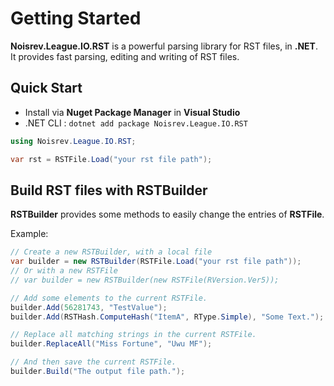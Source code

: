 # Getting Started

**Noisrev.League.IO.RST** is a powerful parsing library for RST files, in **.NET**. It provides fast parsing, editing and writing of RST files.

## Quick Start

- Install via **Nuget Package Manager** in **Visual Studio**
- .NET CLI : `dotnet add package Noisrev.League.IO.RST`

``` C#
using Noisrev.League.IO.RST;

var rst = RSTFile.Load("your rst file path");
```

## Build RST files with RSTBuilder

**RSTBuilder** provides some methods to easily change the entries of **RSTFile**.

Example:

``` cs
// Create a new RSTBuilder, with a local file
var builder = new RSTBuilder(RSTFile.Load("your rst file path"));
// Or with a new RSTFile
// var builder = new RSTBuilder(new RSTFile(RVersion.Ver5));

// Add some elements to the current RSTFile.
builder.Add(56281743, "TestValue");
builder.Add(RSTHash.ComputeHash("ItemA", RType.Simple), "Some Text.");

// Replace all matching strings in the current RSTFile.
builder.ReplaceAll("Miss Fortune", "Uwu MF");

// And then save the current RSTFile.
builder.Build("The output file path.");
```
